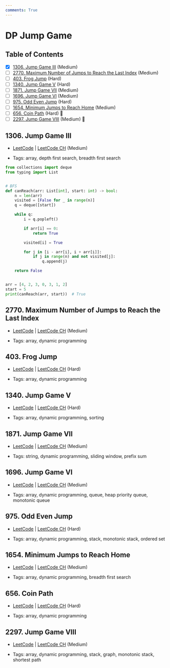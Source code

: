 ```yaml
---
comments: True
---
```


# DP Jump Game

## Table of Contents

- [x] [1306. Jump Game III](https://leetcode.cn/problems/jump-game-iii/) (Medium)
- [ ] [2770. Maximum Number of Jumps to Reach the Last Index](https://leetcode.cn/problems/maximum-number-of-jumps-to-reach-the-last-index/) (Medium)
- [ ] [403. Frog Jump](https://leetcode.cn/problems/frog-jump/) (Hard)
- [ ] [1340. Jump Game V](https://leetcode.cn/problems/jump-game-v/) (Hard)
- [ ] [1871. Jump Game VII](https://leetcode.cn/problems/jump-game-vii/) (Medium)
- [ ] [1696. Jump Game VI](https://leetcode.cn/problems/jump-game-vi/) (Medium)
- [ ] [975. Odd Even Jump](https://leetcode.cn/problems/odd-even-jump/) (Hard)
- [ ] [1654. Minimum Jumps to Reach Home](https://leetcode.cn/problems/minimum-jumps-to-reach-home/) (Medium)
- [ ] [656. Coin Path](https://leetcode.cn/problems/coin-path/) (Hard) 👑
- [ ] [2297. Jump Game VIII](https://leetcode.cn/problems/jump-game-viii/) (Medium) 👑

## 1306. Jump Game III

-   [LeetCode](https://leetcode.com/problems/jump-game-iii/) | [LeetCode CH](https://leetcode.cn/problems/jump-game-iii/) (Medium)

-   Tags: array, depth first search, breadth first search

```python title="1306. Jump Game III - Python Solution"
from collections import deque
from typing import List


# BFS
def canReach(arr: List[int], start: int) -> bool:
    n = len(arr)
    visited = [False for _ in range(n)]
    q = deque([start])

    while q:
        i = q.popleft()

        if arr[i] == 0:
            return True

        visited[i] = True

        for j in [i - arr[i], i + arr[i]]:
            if j in range(n) and not visited[j]:
                q.append(j)

    return False


arr = [4, 2, 3, 0, 3, 1, 2]
start = 5
print(canReach(arr, start))  # True

```

## 2770. Maximum Number of Jumps to Reach the Last Index

-   [LeetCode](https://leetcode.com/problems/maximum-number-of-jumps-to-reach-the-last-index/) | [LeetCode CH](https://leetcode.cn/problems/maximum-number-of-jumps-to-reach-the-last-index/) (Medium)

-   Tags: array, dynamic programming
## 403. Frog Jump

-   [LeetCode](https://leetcode.com/problems/frog-jump/) | [LeetCode CH](https://leetcode.cn/problems/frog-jump/) (Hard)

-   Tags: array, dynamic programming
## 1340. Jump Game V

-   [LeetCode](https://leetcode.com/problems/jump-game-v/) | [LeetCode CH](https://leetcode.cn/problems/jump-game-v/) (Hard)

-   Tags: array, dynamic programming, sorting
## 1871. Jump Game VII

-   [LeetCode](https://leetcode.com/problems/jump-game-vii/) | [LeetCode CH](https://leetcode.cn/problems/jump-game-vii/) (Medium)

-   Tags: string, dynamic programming, sliding window, prefix sum
## 1696. Jump Game VI

-   [LeetCode](https://leetcode.com/problems/jump-game-vi/) | [LeetCode CH](https://leetcode.cn/problems/jump-game-vi/) (Medium)

-   Tags: array, dynamic programming, queue, heap priority queue, monotonic queue
## 975. Odd Even Jump

-   [LeetCode](https://leetcode.com/problems/odd-even-jump/) | [LeetCode CH](https://leetcode.cn/problems/odd-even-jump/) (Hard)

-   Tags: array, dynamic programming, stack, monotonic stack, ordered set
## 1654. Minimum Jumps to Reach Home

-   [LeetCode](https://leetcode.com/problems/minimum-jumps-to-reach-home/) | [LeetCode CH](https://leetcode.cn/problems/minimum-jumps-to-reach-home/) (Medium)

-   Tags: array, dynamic programming, breadth first search
## 656. Coin Path

-   [LeetCode](https://leetcode.com/problems/coin-path/) | [LeetCode CH](https://leetcode.cn/problems/coin-path/) (Hard)

-   Tags: array, dynamic programming
## 2297. Jump Game VIII

-   [LeetCode](https://leetcode.com/problems/jump-game-viii/) | [LeetCode CH](https://leetcode.cn/problems/jump-game-viii/) (Medium)

-   Tags: array, dynamic programming, stack, graph, monotonic stack, shortest path
